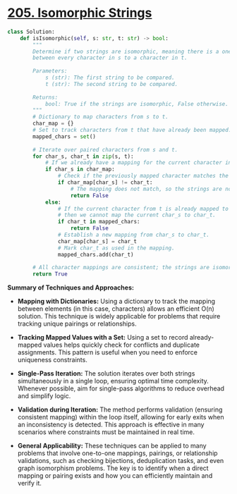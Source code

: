 # [205. Isomorphic Strings](https://leetcode.com/problems/isomorphic-strings/description/)

```python
class Solution:
    def isIsomorphic(self, s: str, t: str) -> bool:
        """
        Determine if two strings are isomorphic, meaning there is a one-to-one mapping 
        between every character in s to a character in t.
        
        Parameters:
            s (str): The first string to be compared.
            t (str): The second string to be compared.
            
        Returns:
            bool: True if the strings are isomorphic, False otherwise.
        """
        # Dictionary to map characters from s to t.
        char_map = {}
        # Set to track characters from t that have already been mapped.
        mapped_chars = set()
        
        # Iterate over paired characters from s and t.
        for char_s, char_t in zip(s, t):
            # If we already have a mapping for the current character in s.
            if char_s in char_map:
                # Check if the previously mapped character matches the current character from t.
                if char_map[char_s] != char_t:
                    # The mapping does not match, so the strings are not isomorphic.
                    return False
            else:
                # If the current character from t is already mapped to another character from s,
                # then we cannot map the current char_s to char_t.
                if char_t in mapped_chars:
                    return False
                # Establish a new mapping from char_s to char_t.
                char_map[char_s] = char_t
                # Mark char_t as used in the mapping.
                mapped_chars.add(char_t)
        
        # All character mappings are consistent; the strings are isomorphic.
        return True
```

**Summary of Techniques and Approaches:**

- **Mapping with Dictionaries:** Using a dictionary to track the mapping between elements (in this case, characters) allows an efficient O(n) solution. This technique is widely applicable for problems that require tracking unique pairings or relationships.

- **Tracking Mapped Values with a Set:** Using a set to record already-mapped values helps quickly check for conflicts and duplicate assignments. This pattern is useful when you need to enforce uniqueness constraints.

- **Single-Pass Iteration:** The solution iterates over both strings simultaneously in a single loop, ensuring optimal time complexity. Whenever possible, aim for single-pass algorithms to reduce overhead and simplify logic.

- **Validation during Iteration:** The method performs validation (ensuring consistent mapping) within the loop itself, allowing for early exits when an inconsistency is detected. This approach is effective in many scenarios where constraints must be maintained in real time.

- **General Applicability:** These techniques can be applied to many problems that involve one-to-one mappings, pairings, or relationship validations, such as checking bijections, deduplication tasks, and even graph isomorphism problems. The key is to identify when a direct mapping or pairing exists and how you can efficiently maintain and verify it.